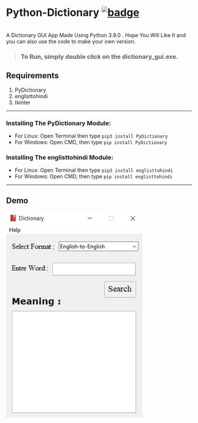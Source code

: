 # Python-Dictionary [![badge](https://user-images.githubusercontent.com/53147926/126813493-eac8e014-e46c-46e1-b1ce-49a7e38144fd.png)](https://forthebadge.com)

<br>
A Dictionary GUI App Made Using Python 3.9.0 .
Hope You Will Like It and you can also use the code to make your own version.

>### To Run, simply double click on the **dictionary_gui.exe**.
## Requirements
1.  PyDictionary
2.  englisttohindi
3.  tkinter

---

### Installing The PyDictionary Module:
* For Linux: Open Terminal then type ```pip3 install PyDictionary```
* For Windows: Open CMD, then type ```pip install PyDictionary```

### Installing The englisttohindi Module:
* For Linux: Open Terminal then type ```pip3 install englisttohindi```
* For Windows: Open CMD, then type ```pip install englisttohindi```

---
## Demo
<img src="Demo.png">
